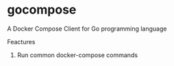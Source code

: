# gocompose
A Docker Compose Client for Go programming language 

Feactures 

1. Run common docker-compose commands

